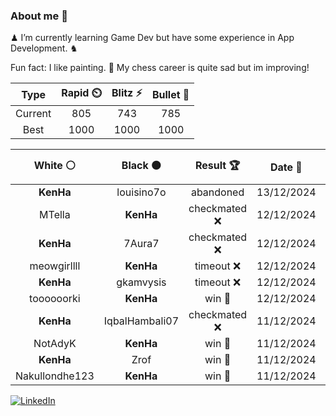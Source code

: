 ### About me 🍜

♟ I’m currently learning Game Dev but have some experience in App Development. ♞

Fun fact: I like painting. 🎨
My chess career is quite sad but im improving!
<!--START_SECTION:chessStats-->
<!-- Automatically generated with https://github.com/Balastrong/chess-stats-action -->

| Type | Rapid ⏲️ | Blitz ⚡ | Bullet 🔫 |
|:---:|:---:|:---:|:---:|
| Current | 805 | 743 | 785 |
| Best | 1000 | 1000 | 1000 |

| White ⚪ | Black ⚫ | Result 🏆 | Date 📅 | Position 🗺️ | Type 🕕 |
|:---:|:---:|:---:|:---:|:---:|:---:|
| **KenHa** | louisino7o | abandoned  | 13/12/2024 | <a href="http://www.ee.unb.ca/cgi-bin/tervo/fen.pl?select=r4rk1/2pR1pp1/p4n1p/4p3/4P3/2q2N2/5PPP/R5K1 w - -">Link</a> | Bullet |
| MTella | **KenHa** | checkmated ❌ | 12/12/2024 | <a href="http://www.ee.unb.ca/cgi-bin/tervo/fen.pl?select=1k1Q4/2R5/8/8/3P4/6P1/1PP5/6K1 b - -">Link</a> | Blitz |
| **KenHa** | 7Aura7 | checkmated ❌ | 12/12/2024 | <a href="http://www.ee.unb.ca/cgi-bin/tervo/fen.pl?select=6k1/2p3pp/1p6/p7/2bB4/8/P4PPP/RN2r1K1 w - -">Link</a> | Blitz |
| meowgirllll | **KenHa** | timeout ❌ | 12/12/2024 | <a href="http://www.ee.unb.ca/cgi-bin/tervo/fen.pl?select=r5nr/ppp4p/5P2/2bk2P1/8/1P3N2/P1P5/3RK2R b K -">Link</a> | Bullet |
| **KenHa** | gkamvysis | timeout ❌ | 12/12/2024 | <a href="http://www.ee.unb.ca/cgi-bin/tervo/fen.pl?select=5rk1/pp4pp/1b1p2q1/1P1Pp3/4P1P1/P2QP1KP/5r2/1RR5 w - -">Link</a> | Bullet |
| toooooorki | **KenHa** | win 🥇 | 12/12/2024 | <a href="http://www.ee.unb.ca/cgi-bin/tervo/fen.pl?select=4r3/p4pkp/1nB1b1p1/8/4P3/QPq5/R1P2PPP/3r2K1 w - -">Link</a> | Bullet |
| **KenHa** | IqbalHambali07 | checkmated ❌ | 11/12/2024 | <a href="http://www.ee.unb.ca/cgi-bin/tervo/fen.pl?select=r4k2/p3r1pp/Qp6/5p2/4p1n1/BP1P4/P1P2PPq/R4RK1 w - -">Link</a> | Blitz |
| NotAdyK | **KenHa** | win 🥇 | 11/12/2024 | <a href="http://www.ee.unb.ca/cgi-bin/tervo/fen.pl?select=8/8/8/p2K4/Pkqp4/8/8/4q3 w - -">Link</a> | Blitz |
| **KenHa** | Zrof | win 🥇 | 11/12/2024 | <a href="http://www.ee.unb.ca/cgi-bin/tervo/fen.pl?select=8/8/8/8/4K3/8/7Q/2k3R1 b - -">Link</a> | Blitz |
| Nakullondhe123 | **KenHa** | win 🥇 | 11/12/2024 | <a href="http://www.ee.unb.ca/cgi-bin/tervo/fen.pl?select=2kr4/pp4r1/3p3P/7K/2Pp1p2/1P6/P3q2P/R4R2 w - -">Link</a> | Bullet |

<!--END_SECTION:chessStats-->

<a href="https://www.linkedin.com/in/guillermo-bosca/" target="_blank"><img src="https://img.shields.io/badge/LinkedIn-%230077B5.svg?&style=flat-square&logo=linkedin&logoColor=white" alt="LinkedIn"></a>


<!--
**kenhacodes/kenhacodes** is a ✨ _special_ ✨ repository because its `README.md` (this file) appears on your GitHub profile.

Here are some ideas to get you started:

- 🔭 I’m currently working on ...
- 🌱 I’m currently learning App Development, Data Analytics and ML.
- 👯 I’m looking to collaborate on ...
- 🤔 I’m looking for help with ...
- 💬 Ask me about ...
- 📫 How to reach me: ...
- 😄 Pronouns: ...
- ⚡ Fun fact: ...
-->
